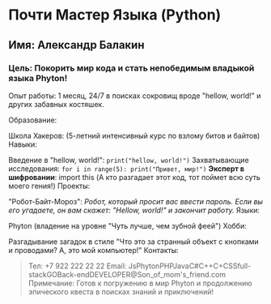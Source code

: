 
# Почти Мастер Языка (Python)

## Имя: Александр Балакин

### Цель: Покорить мир кода и стать непобедимым владыкой языка Phyton!

Опыт работы: 1 месяц, 24/7 в поисках сокровищ вроде "hellow, world!" и других забавных костяшек.

Образование:

Школа Хакеров: (5-летний интенсивный курс по взлому битов и байтов)
Навыки:

Введение в "hellow, world!": `print("hellow, world!")`
Захватывающие исследования: `for i in range(5): print("Привет, мир!")`
**Эксперт в шифровании**: import this (А кто разгадает этот код, тот поймет всю суть моего гения!)
Проекты:

"Робот-Байт-Мороз": *Робот, который просит вас ввести пароль. Если вы его угадаете, он вам скажет: "Hellow, world!" и закончит работу.*
Языки:

Phyton (владение на уровне "Чуть лучше, чем зубной феей")
Хобби:

Разгадывание загадок в стиле "Что это за странный объект с кнопками и проводами? А, это мой компьютер!"
Контакты:

>Тел: +7 922 222 22 22
>Email: JsPhytonPHPJavaC#C++C+CSSfull-stackGOBack-endDEVELOPER@Son_of_mom's_friend.com
>Примечание: Готов к погружению в мир Phyton и продолжению эпического квеста в поисках знаний и приключений!
